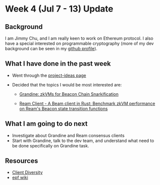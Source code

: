 # Week 4 (Jul 7 - 13) Update

## Background

I am Jimmy Chu, and I am really keen to work on Ethereum protocol. I also have a special interested on programmable cryptography (more of my dev background can be seen in my [github profile](https://github.com/jimmychu0807)).

## What I have done in the past week

- Went through the [project-ideas page](https://github.com/eth-protocol-fellows/cohort-six/blob/master/projects/project-ideas.md)

- Decided that the topics I would be most interested are:

  - [Grandine: zkVMs for Beacon Chain Snarkification](https://github.com/eth-protocol-fellows/cohort-six/blob/master/projects/project-ideas.md#grandine-zkvms-for-beacon-chain-snarkification)

  - [Ream Client - A Beam client in Rust: Benchmark zkVM performance on Ream's Beacon state transition functions](https://github.com/eth-protocol-fellows/cohort-six/blob/master/projects/project-ideas.md#ream-client---a-beam-client-in-rust-benchmark-zkvm-performance-on-reams-beacon-state-transition-functions)

## What I am going to do next

- Investigate about Grandine and Ream consensus clients
- Start with Grandine, talk to the dev team, and understand what need to be done specifically on Grandine task.

## Resources

- [Client Diversity](https://clientdiversity.org/#distribution)
- [epf wiki](https://epf.wiki/#/)
